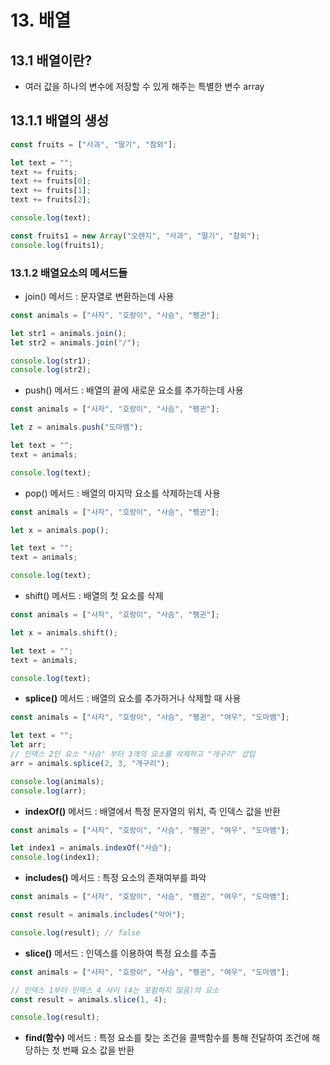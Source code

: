 # 13. 배열

## 13.1 배열이란?

- 여러 값을 하나의 변수에 저장할 수 있게 해주는 특별한 변수 array

## 13.1.1 배열의 생성

```js
const fruits = ["사과", "딸기", "참외"];

let text = "";
text += fruits;
text += fruits[0];
text += fruits[1];
text += fruits[2];

console.log(text);

const fruits1 = new Array("오렌지", "사과", "딸기", "참외");
console.log(fruits1);
```

### 13.1.2 배열요소의 메서드들

- join() 메서드 : 문자열로 변환하는데 사용

```js
const animals = ["사자", "호랑이", "사슴", "펭귄"];

let str1 = animals.join();
let str2 = animals.join("/");

console.log(str1);
console.log(str2);
```

- push() 메서드 : 배열의 끝에 새로운 요소를 추가하는데 사용

```js
const animals = ["사자", "호랑이", "사슴", "펭귄"];

let z = animals.push("도마뱀");

let text = "";
text = animals;

console.log(text);
```

- pop() 메서드 : 배열의 마지막 요소를 삭제하는데 사용

```js
const animals = ["사자", "호랑이", "사슴", "펭귄"];

let x = animals.pop();

let text = "";
text = animals;

console.log(text);
```

- shift() 메서드 : 배열의 첫 요소를 삭제

```js
const animals = ["사자", "호랑이", "사슴", "펭귄"];

let x = animals.shift();

let text = "";
text = animals;

console.log(text);
```

- **splice()** 메서드 : 배열의 요소를 추가하거나 삭제할 때 사용

```js
const animals = ["사자", "호랑이", "사슴", "펭귄", "여우", "도마뱀"];

let text = "";
let arr;
// 인덱스 2인 요소 "사슴" 부터 3개의 요소를 삭제하고 "개구리" 삽입
arr = animals.splice(2, 3, "개구리");

console.log(animals);
console.log(arr);
```

- **indexOf()** 메서드 : 배열에서 특정 문자열의 위치, 즉 인덱스 값을 반환

```js
const animals = ["사자", "호랑이", "사슴", "펭귄", "여우", "도마뱀"];

let index1 = animals.indexOf("사슴");
console.log(index1);
```

- **includes()** 메서드 : 특정 요소의 존재여부를 파악

```js
const animals = ["사자", "호랑이", "사슴", "펭귄", "여우", "도마뱀"];

const result = animals.includes("악어");

console.log(result); // false
```

- **slice()** 메서드 : 인덱스를 이용하여 특정 요소를 추출

```js
const animals = ["사자", "호랑이", "사슴", "펭귄", "여우", "도마뱀"];

// 인덱스 1부터 인덱스 4 사이 (4는 포함하지 않음)의 요소
const result = animals.slice(1, 4);

console.log(result);
```

- **find(함수)** 메서드 : 특정 요소를 찾는 조건을 콜백함수를 통해 전달하여 조건에 해당하는 첫 번째 요소 값을 반환
